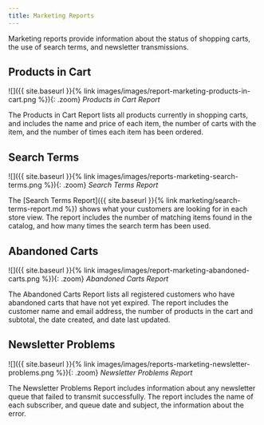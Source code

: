 ```yaml
---
title: Marketing Reports
---
```


Marketing reports provide information about the status of shopping carts, the use of search terms, and newsletter transmissions.

## Products in Cart

![]({{ site.baseurl }}{% link images/images/report-marketing-products-in-cart.png %}){: .zoom}
*Products in Cart Report*

The Products in Cart Report lists all products currently in shopping carts, and includes the name and price of each item, the number of carts with the item, and the number of times each item has been ordered.

## Search Terms

![]({{ site.baseurl }}{% link images/images/reports-marketing-search-terms.png %}){: .zoom}
*Search Terms Report*

The [Search Terms Report]({{ site.baseurl }}{% link marketing/search-terms-report.md %}) shows what your customers are looking for in each store view. The report includes the number of matching items found in the catalog, and how many times the search term has been used.

## Abandoned Carts

![]({{ site.baseurl }}{% link images/images/report-marketing-abandoned-carts.png %}){: .zoom}
*Abandoned Carts Report*

The Abandoned Carts Report lists all registered customers who have abandoned carts that have not yet expired. The report includes the customer name and email address, the number of products in the cart and subtotal, the date created, and date last updated.

## Newsletter Problems

![]({{ site.baseurl }}{% link images/images/reports-marketing-newsletter-problems.png %}){: .zoom}
*Newsletter Problems Report*

The Newsletter Problems Report includes information about any newsletter queue that failed to transmit successfully. The report includes the name of each subscriber, and queue date and subject, the information about the error.
